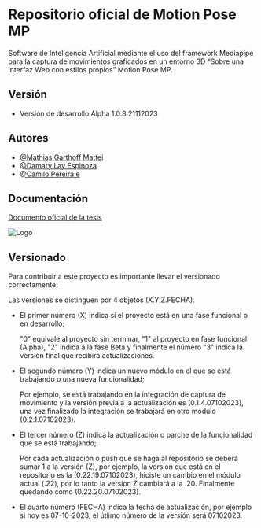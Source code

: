 
# Repositorio oficial de Motion Pose MP

Software de Inteligencia Artificial mediante el uso del framework Mediapipe para la captura de movimientos graficados en un entorno 3D “Sobre una interfaz Web con estilos propios”
Motion Pose MP.

## Versión
- Versión de desarrollo Alpha 1.0.8.21112023
## Autores

- [@Mathias Garthoff Mattei](https://github.com/fukashigi1)
- [@Damary Lay Espinoza](https://github.com/Damariri)
- [@Camilo Pereira e](https://git0.6.12.28102023hub.com/Droflax)


## Documentación

[Documento oficial de la tesis](https://linktodocumentation)


![Logo](https://i.ibb.co/WVjWcky/motion-pose-icon.png)


## Versionado

Para contribuir a este proyecto es importante llevar el versionado correctamente:

Las versiones se distinguen por 4 objetos (X.Y.Z.FECHA).

- El primer número (X) indica si el proyecto está en una fase funcional o en desarrollo;
  
  "0" equivale al proyecto sin terminar, "1" al proyecto en fase funcional (Alpha), "2" indica a la fase Beta y finalmente el número "3" indica la versión final que recibirá actualizaciones.

- El segundo número (Y) indica un nuevo módulo en el que se está trabajando o una nueva funcionalidad;

  Por ejemplo, se está trabajando en la integración de captura de movimiento y la versión previa a la actualización es (0.1.4.07102023), una vez finalizado la integración se trabajará en otro modulo (0.2.1.07102023).

- El tercer número (Z) indica la actualización o parche de la funcionalidad que se está trabajando;

  Por cada actualización o push que se haga al repositorio se deberá sumar 1 a la versión (Z), por ejemplo, la versión que está en el repositorio es la (0.22.19.07102023), hiciste un cambio en el módulo actual (.22), por lo tanto la version Z cambiará a la .20. Finalmente quedando como (0.22.20.07102023).
 
- El cuarto número (FECHA) indica la fecha de actualización, por ejemplo si hoy es 07-10-2023, el útlimo número de la versión será 07102023.
